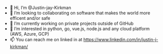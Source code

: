- 👋 Hi, I’m @Justin-jay-Kirkman
- 👀 I’m looking to collaborating on software that makes the world more efficent and/or safe
- 🌱 I’m currently working on private projects outside of GitHub
- 💞️ I’m interested in python, go, vue.js, node.js and any cloud platform (AWS, Azure, GCP) 
- 📫 You can reach me on linked in at https://www.linkedin.com/in/justin-j-kirkman/

<!---
Justin-jay-Kirkman/Justin-jay-Kirkman is a ✨ special ✨ repository because its `README.md` (this file) appears on your GitHub profile.
You can click the Preview link to take a look at your changes.
--->
